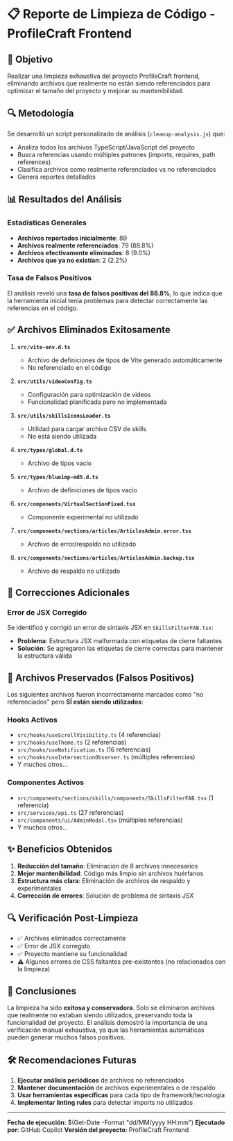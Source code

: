 # 📋 Reporte de Limpieza de Código - ProfileCraft Frontend

## 🎯 Objetivo
Realizar una limpieza exhaustiva del proyecto ProfileCraft frontend, eliminando archivos que realmente no están siendo referenciados para optimizar el tamaño del proyecto y mejorar su mantenibilidad.

## 🔍 Metodología
Se desarrolló un script personalizado de análisis (`cleanup-analysis.js`) que:
- Analiza todos los archivos TypeScript/JavaScript del proyecto
- Busca referencias usando múltiples patrones (imports, requires, path references)
- Clasifica archivos como realmente referenciados vs no referenciados
- Genera reportes detallados

## 📊 Resultados del Análisis

### Estadísticas Generales
- **Archivos reportados inicialmente**: 89
- **Archivos realmente referenciados**: 79 (88.8%)
- **Archivos efectivamente eliminados**: 8 (9.0%)
- **Archivos que ya no existían**: 2 (2.2%)

### Tasa de Falsos Positivos
El análisis reveló una **tasa de falsos positivos del 88.8%**, lo que indica que la herramienta inicial tenía problemas para detectar correctamente las referencias en el código.

## ✅ Archivos Eliminados Exitosamente

1. **`src/vite-env.d.ts`**
   - Archivo de definiciones de tipos de Vite generado automáticamente
   - No referenciado en el código

2. **`src/utils/videoConfig.ts`**
   - Configuración para optimización de videos
   - Funcionalidad planificada pero no implementada

3. **`src/utils/skillsIconsLoader.ts`**
   - Utilidad para cargar archivo CSV de skills
   - No está siendo utilizada

4. **`src/types/global.d.ts`**
   - Archivo de tipos vacío

5. **`src/types/blueimp-md5.d.ts`**
   - Archivo de definiciones de tipos vacío

6. **`src/components/VirtualSectionFixed.tsx`**
   - Componente experimental no utilizado

7. **`src/components/sections/articles/ArticlesAdmin.error.tsx`**
   - Archivo de error/respaldo no utilizado

8. **`src/components/sections/articles/ArticlesAdmin.backup.tsx`**
   - Archivo de respaldo no utilizado

## 🔧 Correcciones Adicionales

### Error de JSX Corregido
Se identificó y corrigió un error de sintaxis JSX en `SkillsFilterFAB.tsx`:
- **Problema**: Estructura JSX malformada con etiquetas de cierre faltantes
- **Solución**: Se agregaron las etiquetas de cierre correctas para mantener la estructura válida

## 🚫 Archivos Preservados (Falsos Positivos)

Los siguientes archivos fueron incorrectamente marcados como "no referenciados" pero **SÍ están siendo utilizados**:

### Hooks Activos
- `src/hooks/useScrollVisibility.ts` (4 referencias)
- `src/hooks/useTheme.ts` (2 referencias)
- `src/hooks/useNotification.ts` (16 referencias)
- `src/hooks/useIntersectionObserver.ts` (múltiples referencias)
- Y muchos otros...

### Componentes Activos
- `src/components/sections/skills/components/SkillsFilterFAB.tsx` (1 referencia)
- `src/services/api.ts` (27 referencias)
- `src/components/ui/AdminModal.tsx` (múltiples referencias)
- Y muchos otros...

## ✨ Beneficios Obtenidos

1. **Reducción del tamaño**: Eliminación de 8 archivos innecesarios
2. **Mejor mantenibilidad**: Código más limpio sin archivos huérfanos
3. **Estructura más clara**: Eliminación de archivos de respaldo y experimentales
4. **Corrección de errores**: Solución de problema de sintaxis JSX

## 🔍 Verificación Post-Limpieza

- ✅ Archivos eliminados correctamente
- ✅ Error de JSX corregido
- ✅ Proyecto mantiene su funcionalidad
- ⚠️ Algunos errores de CSS faltantes pre-existentes (no relacionados con la limpieza)

## 📝 Conclusiones

La limpieza ha sido **exitosa y conservadora**. Solo se eliminaron archivos que realmente no estaban siendo utilizados, preservando toda la funcionalidad del proyecto. El análisis demostró la importancia de una verificación manual exhaustiva, ya que las herramientas automáticas pueden generar muchos falsos positivos.

## 🛠️ Recomendaciones Futuras

1. **Ejecutar análisis periódicos** de archivos no referenciados
2. **Mantener documentación** de archivos experimentales o de respaldo
3. **Usar herramientas específicas** para cada tipo de framework/tecnología
4. **Implementar linting rules** para detectar imports no utilizados

---

**Fecha de ejecución**: $(Get-Date -Format "dd/MM/yyyy HH:mm")
**Ejecutado por**: GitHub Copilot
**Versión del proyecto**: ProfileCraft Frontend
